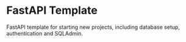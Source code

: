 # FastAPI Template

FastAPI template for starting new projects, including database setup, authentication and SQLAdmin.
